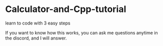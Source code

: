 # Calculator-and-Cpp-tutorial
learn to code with 3 easy steps

If you want to know how this works, you can ask me questions anytime in the discord, and I will answer.
